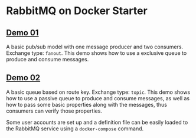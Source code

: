 # RabbitMQ on Docker Starter

## [Demo 01](./01_Server-named_Queues)

A basic pub/sub model with one message producer and two consumers. Exchange type: `fanout`. This demo shows how to use a exclusive queue to produce and consume messages.

## [Demo 02](./02_QueueProperties)

A basic queue based on route key. Exchange type: `topic`. This demo shows how to use a passive queue to produce and consume messages, as well as how to pass some basic properties along with the messages, thus consumers can verify those properties.

Some user accounts are set up and a definition file can be easily loaded to the RabbitMQ service using a `docker-compose` command.
